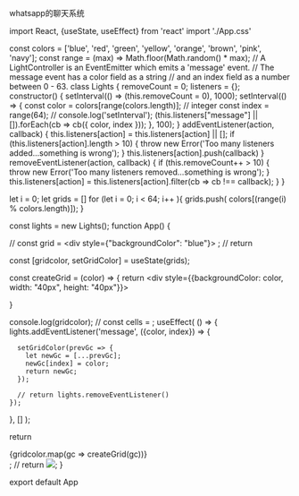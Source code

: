 whatsapp的聊‍‍‌‌‌‍‌‍‍‍‍‌‌‍‍‍‌天系统



import React, {useState, useEffect} from 'react'
import './App.css'

const colors = ['blue', 'red', 'green', 'yellow', 'orange', 'brown', 'pink', 'navy'];
const range = (max) => Math.floor(Math.random() * max);
// A LightController is an EventEmitter which emits a 'message' event.
// The message event has a color field as a string
// and an index field as a number between 0 - 63.
class Lights {
  removeCount = 0;
  listeners = {};
  constructor() {
    setInterval(() => (this.removeCount = 0), 1000);
    setInterval(() => {
      const color = colors[range(colors.length)]; // integer
      const index = range(64);
      // console.log('setInterval');
      (this.listeners["message"] || []).forEach(cb => cb({ color, index }));
    }, 100);
  }
  addEventListener(action, callback) {
    this.listeners[action] = this.listeners[action] || [];
    if (this.listeners[action].length > 10) {
      throw new Error('Too many listeners added...something is wrong');
    }
    this.listeners[action].push(callback)
  }
  removeEventListener(action, callback) {
    if (this.removeCount++ > 10) {
      throw new Error('Too many listeners removed...something is wrong');
    }
    this.listeners[action] = this.listeners[action].filter(cb => cb !== callback);
  }
}


let i = 0;
let grids = []
for (let i = 0; i < 64; i++ ){
  grids.push( colors[(range(i) % colors.length)]);
}

const lights = new Lights();
function App() {
 
  // const grid = <div style={"backgroundColor": "blue"}> </div>;
  // return <div>

  const [gridcolor, setGridColor] = useState(grids);
  
  const createGrid = (color) => {
    return <div  style={{backgroundColor: color, width: "40px", height: "40px"}}> </div>
  }

  console.log(gridcolor);
  // const cells = ;
  useEffect( () => {
    lights.addEventListener('message', ({color, index}) => {

      setGridColor(prevGc => {
        let newGc = [...prevGc];
        newGc[index] = color;
        return newGc;
      });
  
      // return lights.removeEventListener()
    });
  }, [] );
  
 
  return <div class="container">{gridcolor.map(gc => createGrid(gc))}</div>;
  // return <img src="https://user-images.githubusercontent.com/50081/55971375-f8042c80-5c46-11e9-9581-628c7753a4d9.png" />;
}

export default App
